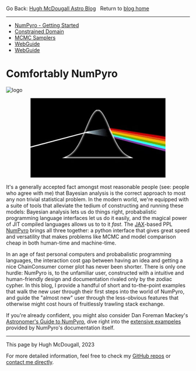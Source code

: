   
  
  
Go Back: [Hugh McDougall Astro Blog](.\..\bloghome.html)	&nbsp;	Return to [blog home](.\..\bloghome.html)  
  
---------------------------------------------------------------------------  
* [NumPyro - Getting Started](.\01_gettingstarted\./page.html)  
* [Constrained Domain](.\02_constraineddomain\./page.html)  
* [MCMC Samplers](.\03_mcmcsamplers\./page.html)  
* [WebGuide](.\04_nestedsampling\./page.html)  
* [WebGuide](.\05_parallelizing\./page.html)  
  
  
# Comfortably NumPyro  
  
![logo]()  
  
<p align="center">  
  <img width="370" height="217" src="../../images/thumbs/cnpy.jpg">  
</p>  
  
It's a generally accepted fact amongst most reasonable people (see: people who agree with me) that Bayesian analysis is the correct approach to most any non trivial statistical problem. In the modern world, we're equipped with a suite of tools that alleviate the tedium of constructing and running these models: Bayesian analysis lets us do things right, probabalistic programming language interfaces let us do it easily, and the magical power of JIT compiled languages allows us to to it _fast_. The [JAX](https://github.com/Joshuaalbert/jaxns)-based PPL [NumPyro](num.pyro.ai/) brings all three together: a python interface that gives great speed and versatility that makes problems like MCMC and model comparison cheap in both human-time and machine-time.  
  
In an age of fast personal computers and probabalistic programming languages, the interaction cost gap between having an idea and getting a nice ChainConsumer corner plot has never been shorter. There is only one hurdle: NumPyro is, to the unfamiliar user, constructed with a intuitive and human-friendly design and documentation rivaled only by the zodiac cypher. In this blog, I provide a handful of short and to-the-point examples that walk the new user through their first steps into the world of NumPyro, and guide the "almost new" user through the less-obvious features that otherwise might cost hours of fruitlessly trawling stack exchange.  
  
If you're already confident, you might also consider Dan Foreman Mackey's [Astronomer's Guide to NumPyro](https://dfm.io/posts/intro-to-numpyro/), dive right into the [extensive exampeles](https://num.pyro.ai/en/stable/) provided by NumPyro's documentation itself.  
  
  
---------  
  
This page by Hugh McDougall, 2023  
  
  
  
For more detailed information, feel free to check my [GitHub repos](https://github.com/HughMcDougall/) or [contact me directly](hughmcdougallemail@gmail.com).  
  
